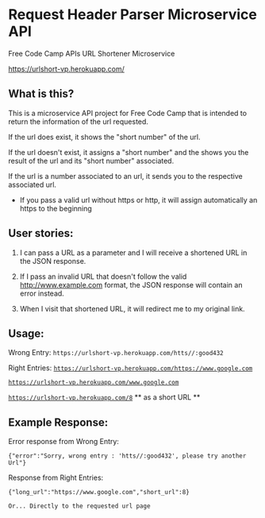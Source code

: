 # Request Header Parser Microservice API
Free Code Camp APIs URL Shortener Microservice

https://urlshort-vp.herokuapp.com/

## What is this?
This is a microservice API project for Free Code Camp that is intended to return the information of the url requested.

If the url does exist, it shows the "short number" of the url.

If the url doesn't exist, it assigns a "short number" and the shows you the result of the url and its "short number" associated.

If the url is a number associated to an url, it sends you to the respective associated url.

* If you pass a valid url without https or http, it will assign automatically an https to the beginning

## User stories:
1) I can pass a URL as a parameter and I will receive a shortened URL in the JSON response.

2) If I pass an invalid URL that doesn't follow the valid http://www.example.com format, the JSON response will contain an error instead.

3) When I visit that shortened URL, it will redirect me to my original link.

## Usage:
Wrong Entry:
`https://urlshort-vp.herokuapp.com/htts//:good432`

Right Entries:
[`https://urlshort-vp.herokuapp.com/https://www.google.com`](https://urlshort-vp.herokuapp.com/https://www.google.com)

[`https://urlshort-vp.herokuapp.com/www.google.com`](https://urlshort-vp.herokuapp.com/www.google.com)

[`https://urlshort-vp.herokuapp.com/8`](https://urlshort-vp.herokuapp.com/8)     ** as a short URL **

## Example Response:
Error response from Wrong Entry:

`{"error":"Sorry, wrong entry : 'htts//:good432', please try another Url"}`

Response from Right Entries:

`{"long_url":"https://www.google.com","short_url":8}`

`Or... Directly to the requested url page`

